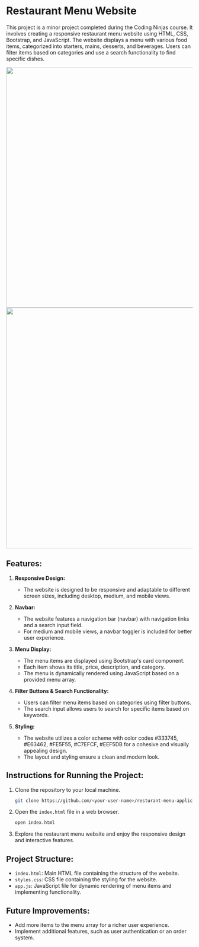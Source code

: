 # Restaurant Menu Website

This project is a minor project completed during the Coding Ninjas course. It involves creating a responsive restaurant menu website using HTML, CSS, Bootstrap, and JavaScript. The website displays a menu with various food items, categorized into starters, mains, desserts, and beverages. Users can filter items based on categories and use a search functionality to find specific dishes.

<div align="center">
  <image src="https://github.com/gurjeetsinghvirdee/resturant-menu-application/assets/73753957/440c2e12-ae89-43bc-978d-a6e086084c43" width="650">

  <image src="https://github.com/gurjeetsinghvirdee/resturant-menu-application/assets/73753957/1b2bf5bd-668a-404d-937e-d0ff596dc20e" width="650">
</div>




## Features:

1. **Responsive Design:**
   - The website is designed to be responsive and adaptable to different screen sizes, including desktop, medium, and mobile views.

2. **Navbar:**
   - The website features a navigation bar (navbar) with navigation links and a search input field.
   - For medium and mobile views, a navbar toggler is included for better user experience.

3. **Menu Display:**
   - The menu items are displayed using Bootstrap's card component.
   - Each item shows its title, price, description, and category.
   - The menu is dynamically rendered using JavaScript based on a provided menu array.

4. **Filter Buttons & Search Functionality:**
   - Users can filter menu items based on categories using filter buttons.
   - The search input allows users to search for specific items based on keywords.

5. **Styling:**
   - The website utilizes a color scheme with color codes #333745, #E63462, #FE5F55, #C7EFCF, #EEF5DB for a cohesive and visually appealing design.
   - The layout and styling ensure a clean and modern look.

## Instructions for Running the Project:

1. Clone the repository to your local machine.

   ```bash
   git clone https://github.com/<your-user-name>/resturant-menu-application/
   ```

2. Open the `index.html` file in a web browser.

   ```bash
   open index.html
   ```

3. Explore the restaurant menu website and enjoy the responsive design and interactive features.

## Project Structure:

- `index.html`: Main HTML file containing the structure of the website.
- `styles.css`: CSS file containing the styling for the website.
- `app.js`: JavaScript file for dynamic rendering of menu items and implementing functionality.

## Future Improvements:

- Add more items to the menu array for a richer user experience.
- Implement additional features, such as user authentication or an order system.
